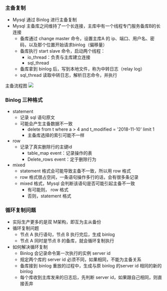 ### 主备复制
- Mysql 通过 Binlog 进行主备复制
- Mysql 主备库之间维持了一个长连接，主库中有一个线程专门服务备库B的长连接
	- 备库通过 change master 命令，设置主库A 的 ip、端口、用户名、密码，以及那个位置开始请求binlog（偏移量）
	- 备库执行 start slave 命令，启动两个线程：
		- io_thread：负责与主库建立连接
		- sql_thread
	- 备库拿到 binlog 后，写到本地文件，称为中转日志（relay log）
	- sql_thread 读取中转日志，解析日志命令，并执行

主备流程图
![](https://mynoteimage.oss-cn-beijing.aliyuncs.com/note/2022-04-05-145005.jpg)


### Binlog 三种格式
- statement
	- 记录 sql 语句原文
	- 可能会产生主备数据不一致
		- delete from t where a > 4 and t_modified = '2018-11-10' limit 1
		- 主备库选择的索引可能不一样
- row
	- 记录了真实删除行的主键id
		- table_map event：记录操作的表
		- Delete_rows event：定于删除行为
- mixed
	- statement 格式会可能导致主备不一致，所以用 row 格式
	- row 格式很占空间，一条语句操作多行的话，会有很多条记录
	- mixed 格式，Mysql 会判断该语句是否可能引起主备不一致
		- 有可能则， row 格式
		- 否则，statement 格式

### 循环复制问题
- 实际生产更多的是双 M架构，即互为主从备份
- 循环复制问题
	- 节点 A 执行语句，节点 B 执行完后，生成 binlog
	- 节点 A 同时是节点 B 的备库，就会循环复制执行
- 如何解决循环复制
	- Binlog 会记录命令第一次执行的实例 server id 
	- 规定两个库的 server id 必须不同，如果相同，不能为主备关系
	- 备库接到 binlog 重放的过程中，生成与原 binlog 的server id 相同的新的 binlog 
	- 每个库收到主库发来的日志后，先判断 server id，如果跟自己相同，则直接丢弃